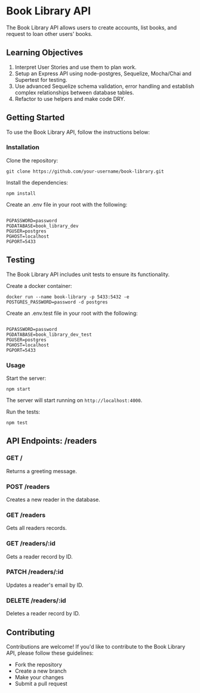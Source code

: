 <h1>Book Library API</h1>
<p>The Book Library API allows users to create accounts, list books, and request to loan other users' books.</p>

<h2>Learning Objectives</h2>
<ol>
  <li>Interpret User Stories and use them to plan work.</li>
  <li>Setup an Express API using node-postgres, Sequelize, Mocha/Chai and Supertest for testing.</li>
  <li>Use advanced Sequelize schema validation, error handling and establish complex relationships between database tables.</li>
  <li>Refactor to use helpers and make code DRY.</li>
</ol>

<h2>Getting Started</h2>
<p>To use the Book Library API, follow the instructions below:</p>

<h3>Installation</h3>
<p>Clone the repository:</p>
<pre><code>git clone https://github.com/your-username/book-library.git</code></pre>

<p>Install the dependencies:</p>
<pre><code>npm install</code></pre>

<p>Create an .env file in your root with the following:</p>
<pre><code>
PGPASSWORD=password
PGDATABASE=book_library_dev
PGUSER=postgres
PGHOST=localhost
PGPORT=5433
</pre></code>

<h2>Testing</h2>
<p>The Book Library API includes unit tests to ensure its functionality.</p>
<p>Create a docker container:</p>
<pre><code>docker run --name book-library -p 5433:5432 -e POSTGRES_PASSWORD=password -d postgres</code></pre>
<p>Create an .env.test file in your root with the following:</p>
<pre><code>
PGPASSWORD=password
PGDATABASE=book_library_dev_test
PGUSER=postgres
PGHOST=localhost
PGPORT=5433
</pre></code>

<h3>Usage</h3>

<p>Start the server:</p>
<pre><code>npm start</code></pre>
<p>The server will start running on <code>http://localhost:4000</code>.</p>

<p>Run the tests:</p>
<pre><code>npm test</code></pre>

<h2>API Endpoints: /readers</h2>

<h3>GET /</h3>
<p>Returns a greeting message.</p>

<h3>POST /readers</h3>
<p>Creates a new reader in the database.</p>

<h3>GET /readers</h3>
<p>Gets all readers records.</p>

<h3>GET /readers/:id</h3>
<p>Gets a reader record by ID.</p>

<h3>PATCH /readers/:id</h3>
<p>Updates a reader's email by ID.</p>

<h3>DELETE /readers/:id</h3>
<p>Deletes a reader record by ID.</p>

<h2>Contributing</h2>
<p>Contributions are welcome! If you'd like to contribute to the Book Library API, please follow these guidelines:</p>
<ul>
  <li>Fork the repository</li>
  <li>Create a new branch</li>
  <li>Make your changes</li>
  <li>Submit a pull request</li>
</ul>
